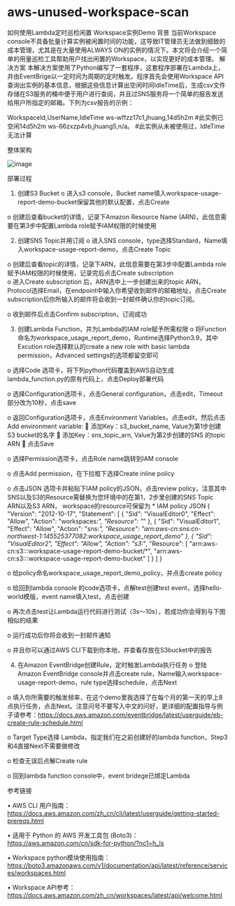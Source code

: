 # aws-unused-workspace-scan

如何使用Lambda定时巡检闲置
Workspace实例Demo
背景
当前Workspace console不具备批量计算实例被闲置时间的功能，这导致IT管理员无法做到细致的成本管理，尤其是在大量使用ALWAYS ON的实例的情况下。本文将会介绍一个简单的用量巡检工具帮助用户找出闲置的Workspace，以实现更好的成本管理。
解决方案
本解决方案使用了Python编写了一套程序，这套程序部署在Lambda上，并由EventBrige以一定时间为周期的定时触发。程序首先会使用Workspace API查询出实例的基本信息，根据这些信息计算出空闲时间IdleTime后，生成csv文件存储在S3服务的桶中便于用户进行查阅，并且过SNS服务将一个简单的报告发送给用户所指定的邮箱。下列为csv报告的示例：

WorkspaceId,UserName,IdleTime
ws-wffzz17c1,jhuang,14d5h2m      #此实例已空闲14d5h2m
ws-66zxzp4vb,jhuang5,n/a。         #此实例从未被使用过，IdleTime无法计算

整体架构 

![image](https://github.com/AutoJunjie/aws-unused-workspace-scan/assets/38706868/db621ca8-18eb-4958-a9c5-102df31e8c71)

部署过程
1.	创建S3 Bucket
o	进入s3 console，Bucket name填入workspace-usage-report-demo-bucket保留其他的默认配置，点击Create
 
o	创建后查看bucket的详情，记录下Amazon Resource Name (ARN)，此信息需要在第3步中配置Lambda role赋予IAM权限的时候使用
 
2.	创建SNS Topic并用订阅
o	进入SNS console，type选择Standard，Name填入workspace-usage-report-demo，点击Create Topic
 
o	创建后查看topic的详情，记录下ARN，此信息需要在第3步中配置Lambda role赋予IAM权限的时候使用，记录完后点击Create subscription  
o	进入Create subscription 后，ARN选中上一步创建出来的topic ARN，Protocol选择Email，在endpoint中输入你希望收到邮件的邮箱地址，点击Create subscription后你所输入的邮件将会收到一封邮件确认你的topic订阅。
 
o	收到邮件后点击Confirm subscription，订阅成功
 
 


3.	创建Lambda Function，并为Lambda的IAM role赋予所需权限
o	将Function命名为workspace_usage_report_demo，Runtime选择Python3.9，其中Excution role选择默认的create a new role with basic lambda permission，Advanced settings的选项都留空即可
 
o	选择Code 选项卡，将下列python代码覆盖到AWS自动生成lambda_function.py的原有代码上，点击Deploy部署代码
 
o	选择Configuration选项卡，点击General configuration，点击edit，Timeout部分改为10秒，点击save
 
o	返回Configuration选项卡，点击Environment Variables，点击edit，然后点击Add environment variable:
	添加Key：s3_bucket_name, Value为第1步创建S3 bucket的名字
	添加Key：sns_topic_arn, Value为第2步创建的SNS 的topic ARN
	点击Save
 
o	选择Permission选项卡，点击Role name跳转到IAM console
 
o	点击Add permission，在下拉框下选择Create inline policy
 
o	点击JSON 选项卡并粘贴下IAM policy的JSON，点击review policy，注意其中SNS以及S3的Resource需替换为您环境中的在第1，2步里创建的SNS Topic ARN以及S3 ARN， workspace的resource可保留为 *
     IAM policy JSON
{
    "Version": "2012-10-17",
    "Statement": [
        {
            "Sid": "VisualEditor0",
            "Effect": "Allow",
            "Action": "workspaces:*",
            "Resource": "*"
        },
        {
            "Sid": "VisualEditor1",
            "Effect": "Allow",
            "Action": "sns:*",
            "Resource": "arn:aws-cn:sns:cn-northwest-1:145525377082:workspace_usage_report_demo"
        },
        {
            "Sid": "VisualEditor2",
            "Effect": "Allow",
            "Action": "s3:*",
            "Resource": [
                "arn:aws-cn:s3:::workspace-usage-report-demo-bucket/*",
                "arn:aws-cn:s3:::workspace-usage-report-demo-bucket"
            ]
        }
    ]
}
 

o	给policy命名workspace_usage_report_demo_policy，并点击create policy
 
o	给回到lambda console 的code选项卡，点解test创建test event，选择hello-world模版，event name填入test，点击创建
 
o	再次点击test让Lambda运行代码进行测试（3s～10s），若成功你会得到与下图相似的结果
 
o	运行成功后你将会收到一封邮件通知
 
o	并且你可以通过AWS CLI下载到你本地，并查看存放在S3bucket中的报告
 




4.	在Amazon EventBridge创建Rule，定时触发Lambda执行任务
o	登陆Amazon EventBridge console并点击create rule，Name输入workspace-usage-report-demo，rule type选择schedule，点击Next
 
o	填入你所需要的触发频率，在这个demo里我选择了在每个月的第一天的早上8点执行任务，点击Next。注意问号不要写入中文的问好，更详细的配置指导与例子请参考：https://docs.aws.amazon.com/eventbridge/latest/userguide/eb-create-rule-schedule.html
 
o	Target Type选择 Lambda，指定我们在之前创建好的lambda function，Step3和4直接Next不需要做修改
 

o	检查无误后点解Create rule
 
o	回到lambda function console中，event bridege已绑定Lambda
 

参考链接

•	AWS CLI 用户指南： https://docs.aws.amazon.com/zh_cn/cli/latest/userguide/getting-started-prereqs.html

•	适用于 Python 的 AWS 开发工具包 (Boto3)： 
https://aws.amazon.com/cn/sdk-for-python/?nc1=h_ls

•	Workspace python模块使用指南：
https://boto3.amazonaws.com/v1/documentation/api/latest/reference/services/workspaces.html

•	Workspace API参考：
https://docs.aws.amazon.com/zh_cn/workspaces/latest/api/welcome.html
